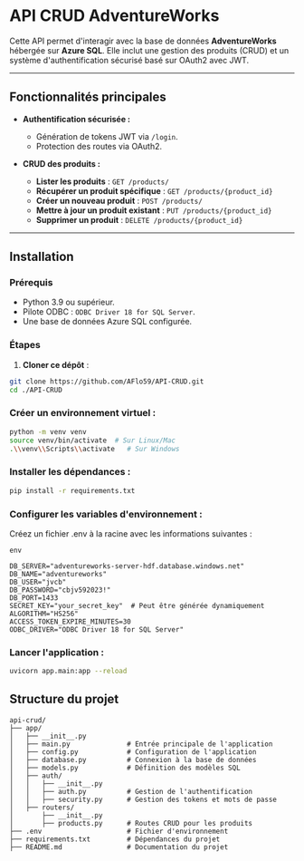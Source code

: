 # **API CRUD AdventureWorks**

Cette API permet d'interagir avec la base de données **AdventureWorks** hébergée sur **Azure SQL**. Elle inclut une gestion des produits (CRUD) et un système d'authentification sécurisé basé sur OAuth2 avec JWT.

---

## **Fonctionnalités principales**

- **Authentification sécurisée :**
  - Génération de tokens JWT via `/login`.
  - Protection des routes via OAuth2.

- **CRUD des produits :**
  - **Lister les produits** : `GET /products/`
  - **Récupérer un produit spécifique** : `GET /products/{product_id}`
  - **Créer un nouveau produit** : `POST /products/`
  - **Mettre à jour un produit existant** : `PUT /products/{product_id}`
  - **Supprimer un produit** : `DELETE /products/{product_id}`

---

## **Installation**

### **Prérequis**
- Python 3.9 ou supérieur.
- Pilote ODBC : `ODBC Driver 18 for SQL Server`.
- Une base de données Azure SQL configurée.

### **Étapes**

1. **Cloner ce dépôt** :

```bash
git clone https://github.com/AFlo59/API-CRUD.git
cd ./API-CRUD
```

### Créer un environnement virtuel :

```bash
python -m venv venv
source venv/bin/activate  # Sur Linux/Mac
.\\venv\\Scripts\\activate   # Sur Windows
```
### Installer les dépendances :

```bash
pip install -r requirements.txt
```
### Configurer les variables d'environnement :
   Créez un fichier .env à la racine avec les informations suivantes :

```
env

DB_SERVER="adventureworks-server-hdf.database.windows.net"
DB_NAME="adventureworks"
DB_USER="jvcb"
DB_PASSWORD="cbjv592023!"
DB_PORT=1433
SECRET_KEY="your_secret_key"  # Peut être générée dynamiquement
ALGORITHM="HS256"
ACCESS_TOKEN_EXPIRE_MINUTES=30
ODBC_DRIVER="ODBC Driver 18 for SQL Server"
```
### Lancer l'application :

```bash
uvicorn app.main:app --reload
```

## Structure du projet

```
api-crud/
├── app/
│   ├── __init__.py
│   ├── main.py              # Entrée principale de l'application
│   ├── config.py            # Configuration de l'application
│   ├── database.py          # Connexion à la base de données
│   ├── models.py            # Définition des modèles SQL
│   ├── auth/
│   │   ├── __init__.py
│   │   ├── auth.py          # Gestion de l'authentification
│   │   ├── security.py      # Gestion des tokens et mots de passe
│   ├── routers/
│       ├── __init__.py
│       ├── products.py      # Routes CRUD pour les produits
├── .env                     # Fichier d'environnement
├── requirements.txt         # Dépendances du projet
├── README.md                # Documentation du projet
```